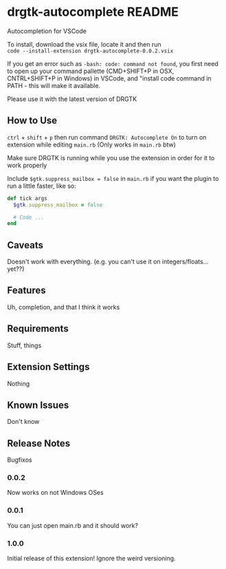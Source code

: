 # drgtk-autocomplete README

Autocompletion for VSCode

To install, download the vsix file, locate it and then run  
`code --install-extension drgtk-autocomplete-0.0.2.vsix`

If you get an error such as `-bash: code: command not found`, you first need to open up your command pallette (CMD+SHIFT+P in OSX, CNTRL+SHIFT+P in Windows)
in VSCode, and "install code command in PATH - this will make it available. 

Please use it with the latest version of DRGTK

## How to Use

`ctrl` + `shift` + `p` then run command `DRGTK: Autocomplete On` to turn on extension while editing `main.rb` (Only works in `main.rb` btw)

Make sure DRGTK is running while you use the extension in order for it to work properly

Include `$gtk.suppress_mailbox = false` in `main.rb` if you want the plugin to run a little faster, like so:

```ruby
def tick args
  $gtk.suppress_mailbox = false

  # Code ...
end
```

## Caveats

Doesn't work with everything. (e.g. you can't use it on integers/floats... yet??)

## Features

Uh, completion, and that I think it works

## Requirements

Stuff, things

## Extension Settings

Nothing

## Known Issues

Don't know

## Release Notes

Bugfixos

### 0.0.2

Now works on not Windows OSes

### 0.0.1

You can just open main.rb and it should work?

### 1.0.0

Initial release of this extension! Ignore the weird versioning.
